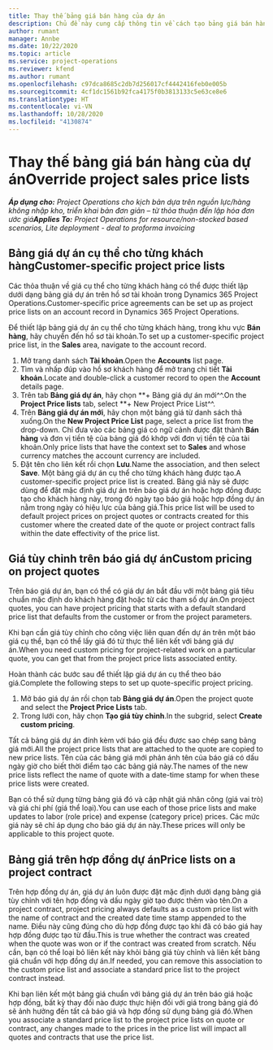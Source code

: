 ```yaml
---
title: Thay thế bảng giá bán hàng của dự án
description: Chủ đề này cung cấp thông tin về cách tạo bảng giá bán hàng tùy chỉnh.
author: rumant
manager: Annbe
ms.date: 10/22/2020
ms.topic: article
ms.service: project-operations
ms.reviewer: kfend
ms.author: rumant
ms.openlocfilehash: c97dca8685c2db7d256017cf4442416feb0e005b
ms.sourcegitcommit: 4cf1dc1561b92fca4175f0b3813133c5e63ce8e6
ms.translationtype: HT
ms.contentlocale: vi-VN
ms.lasthandoff: 10/28/2020
ms.locfileid: "4130874"
---
```

# <a name="override-project-sales-price-lists"></a><span data-ttu-id="35be8-103">Thay thế bảng giá bán hàng của dự án</span><span class="sxs-lookup"><span data-stu-id="35be8-103">Override project sales price lists</span></span>

<span data-ttu-id="35be8-104">_**Áp dụng cho:** Project Operations cho kịch bản dựa trên nguồn lực/hàng không nhập kho, triển khai bản đơn giản – từ thỏa thuận đến lập hóa đơn ước giá_</span><span class="sxs-lookup"><span data-stu-id="35be8-104">_**Applies To:** Project Operations for resource/non-stocked based scenarios, Lite deployment - deal to proforma invoicing_</span></span>

## <a name="customer-specific-project-price-lists"></a><span data-ttu-id="35be8-105">Bảng giá dự án cụ thể cho từng khách hàng</span><span class="sxs-lookup"><span data-stu-id="35be8-105">Customer-specific project price lists</span></span>

<span data-ttu-id="35be8-106">Các thỏa thuận về giá cụ thể cho từng khách hàng có thể được thiết lập dưới dạng bảng giá dự án trên hồ sơ tài khoản trong Dynamics 365 Project Operations.</span><span class="sxs-lookup"><span data-stu-id="35be8-106">Customer-specific price agreements can be set up as project price lists on an account record in Dynamics 365 Project Operations.</span></span>

<span data-ttu-id="35be8-107">Để thiết lập bảng giá dự án cụ thể cho từng khách hàng, trong khu vực **Bán hàng**, hãy chuyển đến hồ sơ tài khoản.</span><span class="sxs-lookup"><span data-stu-id="35be8-107">To set up a customer-specific project price list, in the **Sales** area, navigate to the account record.</span></span>

1. <span data-ttu-id="35be8-108">Mở trang danh sách **Tài khoản**.</span><span class="sxs-lookup"><span data-stu-id="35be8-108">Open the **Accounts** list page.</span></span>
2. <span data-ttu-id="35be8-109">Tìm và nhấp đúp vào hồ sơ khách hàng để mở trang chi tiết **Tài khoản**.</span><span class="sxs-lookup"><span data-stu-id="35be8-109">Locate and double-click a customer record to open the **Account** details page.</span></span>
3. <span data-ttu-id="35be8-110">Trên tab **Bảng giá dự án**, hãy chọn \*\*+ Bảng giá dự án mới^^.</span><span class="sxs-lookup"><span data-stu-id="35be8-110">On the **Project Price lists** tab, select \*\*+ New Project Price List^^.</span></span>
4. <span data-ttu-id="35be8-111">Trên **Bảng giá dự án mới**, hãy chọn một bảng giá từ danh sách thả xuống.</span><span class="sxs-lookup"><span data-stu-id="35be8-111">On the **New Project Price List** page, select a price list from the drop-down.</span></span> <span data-ttu-id="35be8-112">Chỉ đưa vào các bảng giá có ngữ cảnh được đặt thành **Bán hàng** và đơn vị tiền tệ của bảng giá đó khớp với đơn vị tiền tệ của tài khoản.</span><span class="sxs-lookup"><span data-stu-id="35be8-112">Only price lists that have the context set to **Sales** and whose currency matches the account currency are included.</span></span>
5. <span data-ttu-id="35be8-113">Đặt tên cho liên kết rồi chọn **Lưu**.</span><span class="sxs-lookup"><span data-stu-id="35be8-113">Name the association, and then select **Save**.</span></span> <span data-ttu-id="35be8-114">Một bảng giá dự án cụ thể cho từng khách hàng được tạo.</span><span class="sxs-lookup"><span data-stu-id="35be8-114">A customer-specific project price list is created.</span></span> <span data-ttu-id="35be8-115">Bảng giá này sẽ được dùng để đặt mặc định giá dự án trên báo giá dự án hoặc hợp đồng được tạo cho khách hàng này, trong đó ngày tạo báo giá hoặc hợp đồng dự án nằm trong ngày có hiệu lực của bảng giá.</span><span class="sxs-lookup"><span data-stu-id="35be8-115">This price list will be used to default project prices on project quotes or contracts created for this customer where the created date of the quote or project contract falls within the date effectivity of the price list.</span></span>

## <a name="custom-pricing-on-project-quotes"></a><span data-ttu-id="35be8-116">Giá tùy chỉnh trên báo giá dự án</span><span class="sxs-lookup"><span data-stu-id="35be8-116">Custom pricing on project quotes</span></span>

<span data-ttu-id="35be8-117">Trên báo giá dự án, bạn có thể có giá dự án bắt đầu với một bảng giá tiêu chuẩn mặc định do khách hàng đặt hoặc từ các tham số dự án.</span><span class="sxs-lookup"><span data-stu-id="35be8-117">On project quotes, you can have project pricing that starts with a default standard price list that defaults from the customer or from the project parameters.</span></span>

<span data-ttu-id="35be8-118">Khi bạn cần giá tùy chỉnh cho công việc liên quan đến dự án trên một báo giá cụ thể, bạn có thể lấy giá đó từ thực thể liên kết với bảng giá dự án.</span><span class="sxs-lookup"><span data-stu-id="35be8-118">When you need custom pricing for project-related work on a particular quote, you can get that from the project price lists associated entity.</span></span>

<span data-ttu-id="35be8-119">Hoàn thành các bước sau để thiết lập giá dự án cụ thể theo báo giá.</span><span class="sxs-lookup"><span data-stu-id="35be8-119">Complete the following steps to set up quote-specific project pricing.</span></span>

1. <span data-ttu-id="35be8-120">Mở báo giá dự án rồi chọn tab **Bảng giá dự án**.</span><span class="sxs-lookup"><span data-stu-id="35be8-120">Open the project quote and select the **Project Price Lists** tab.</span></span>
2. <span data-ttu-id="35be8-121">Trong lưới con, hãy chọn **Tạo giá tùy chỉnh**.</span><span class="sxs-lookup"><span data-stu-id="35be8-121">In the subgrid, select **Create custom pricing**.</span></span>

<span data-ttu-id="35be8-122">Tất cả bảng giá dự án đính kèm với báo giá đều được sao chép sang bảng giá mới.</span><span class="sxs-lookup"><span data-stu-id="35be8-122">All the project price lists that are attached to the quote are copied to new price lists.</span></span> <span data-ttu-id="35be8-123">Tên của các bảng giá mới phản ánh tên của báo giá có dấu ngày giờ cho biết thời điểm tạo các bảng giá này.</span><span class="sxs-lookup"><span data-stu-id="35be8-123">The names of the new price lists reflect the name of quote with a date-time stamp for when these price lists were created.</span></span>

<span data-ttu-id="35be8-124">Bạn có thể sử dụng từng bảng giá đó và cập nhật giá nhân công (giá vai trò) và giá chi phí (giá thể loại).</span><span class="sxs-lookup"><span data-stu-id="35be8-124">You can use each of those price lists and make updates to labor (role price) and expense (category price) prices.</span></span> <span data-ttu-id="35be8-125">Các mức giá này sẽ chỉ áp dụng cho báo giá dự án này.</span><span class="sxs-lookup"><span data-stu-id="35be8-125">These prices will only be applicable to this project quote.</span></span>

## <a name="price-lists-on-a-project-contract"></a><span data-ttu-id="35be8-126">Bảng giá trên hợp đồng dự án</span><span class="sxs-lookup"><span data-stu-id="35be8-126">Price lists on a project contract</span></span>

<span data-ttu-id="35be8-127">Trên hợp đồng dự án, giá dự án luôn được đặt mặc định dưới dạng bảng giá tùy chỉnh với tên hợp đồng và dấu ngày giờ tạo được thêm vào tên.</span><span class="sxs-lookup"><span data-stu-id="35be8-127">On a project contract, project pricing always defaults as a custom price list with the name of contract and the created date time stamp appended to the name.</span></span> <span data-ttu-id="35be8-128">Điều này cũng đúng cho dù hợp đồng được tạo khi đã có báo giá hay hợp đồng được tạo từ đầu.</span><span class="sxs-lookup"><span data-stu-id="35be8-128">This is true whether the contract was created when the quote was won or if the contract was created from scratch.</span></span> <span data-ttu-id="35be8-129">Nếu cần, bạn có thể loại bỏ liên kết này khỏi bảng giá tùy chỉnh và liên kết bảng giá chuẩn với hợp đồng dự án.</span><span class="sxs-lookup"><span data-stu-id="35be8-129">If needed, you can remove this association to the custom price list and associate a standard price list to the project contract instead.</span></span>

<span data-ttu-id="35be8-130">Khi bạn liên kết một bảng giá chuẩn với bảng giá dự án trên báo giá hoặc hợp đồng, bất kỳ thay đổi nào được thực hiện đối với giá trong bảng giá đó sẽ ảnh hưởng đến tất cả báo giá và hợp đồng sử dụng bảng giá đó.</span><span class="sxs-lookup"><span data-stu-id="35be8-130">When you associate a standard price list to the project price lists on quote or contract, any changes made to the prices in the price list will impact all quotes and contracts that use the price list.</span></span>
